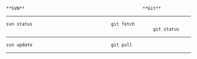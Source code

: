	**SVN**												**Git**  
- - -  
	svn status								git fetch  
															git status
- - -  
	svn update								git pull        

---

